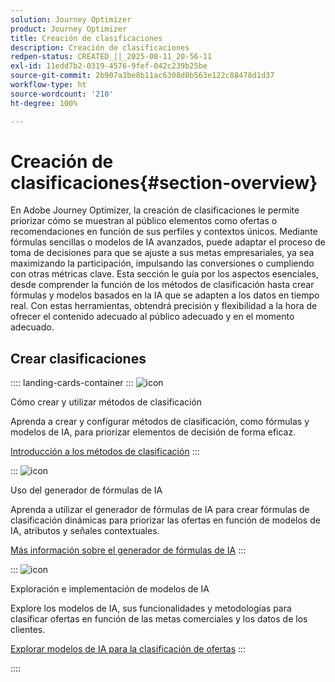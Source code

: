 ```yaml
---
solution: Journey Optimizer
product: Journey Optimizer
title: Creación de clasificaciones
description: Creación de clasificaciones
redpen-status: CREATED_||_2025-08-11_20-56-11
exl-id: 11edd7b2-0319-4576-9fef-042c239b25be
source-git-commit: 2b907a3be8b11ac6308d0b563e122c88478d1d37
workflow-type: ht
source-wordcount: '210'
ht-degree: 100%

---
```


# Creación de clasificaciones{#section-overview}

En Adobe Journey Optimizer, la creación de clasificaciones le permite priorizar cómo se muestran al público elementos como ofertas o recomendaciones en función de sus perfiles y contextos únicos. Mediante fórmulas sencillas o modelos de IA avanzados, puede adaptar el proceso de toma de decisiones para que se ajuste a sus metas empresariales, ya sea maximizando la participación, impulsando las conversiones o cumpliendo con otras métricas clave. Esta sección le guía por los aspectos esenciales, desde comprender la función de los métodos de clasificación hasta crear fórmulas y modelos basados en la IA que se adapten a los datos en tiempo real. Con estas herramientas, obtendrá precisión y flexibilidad a la hora de ofrecer el contenido adecuado al público adecuado y en el momento adecuado.

## Crear clasificaciones

:::: landing-cards-container
:::
![icon](https://cdn.experienceleague.adobe.com/icons/circle-play.svg)

Cómo crear y utilizar métodos de clasificación

Aprenda a crear y configurar métodos de clasificación, como fórmulas y modelos de IA, para priorizar elementos de decisión de forma eficaz.

[Introducción a los métodos de clasificación](../using/experience-decisioning/ranking/ranking.md)
:::

:::
![icon](https://cdn.experienceleague.adobe.com/icons/gear.svg)

Uso del generador de fórmulas de IA

Aprenda a utilizar el generador de fórmulas de IA para crear fórmulas de clasificación dinámicas para priorizar las ofertas en función de modelos de IA, atributos y señales contextuales.

[Más información sobre el generador de fórmulas de IA](../using/experience-decisioning/ranking/ranking-formulas.md)
:::

:::
![icon](https://cdn.experienceleague.adobe.com/icons/book.svg)

Exploración e implementación de modelos de IA

Explore los modelos de IA, sus funcionalidades y metodologías para clasificar ofertas en función de las metas comerciales y los datos de los clientes.

[Explorar modelos de IA para la clasificación de ofertas](experience-decisioning-ai-models-landing-page.md)
:::

::::

